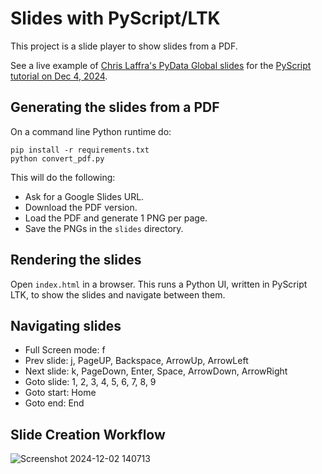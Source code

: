 # Slides with PyScript/LTK

This project is a slide player to show slides from a PDF. 

See a live example of
[Chris Laffra's PyData Global slides](https://laffra.github.io/slides/) for the
[PyScript tutorial on Dec 4, 2024](https://global2024.pydata.org/cfp/talk/XXWRWP/).

## Generating the slides from a PDF

On a command line Python runtime do:

```
pip install -r requirements.txt
python convert_pdf.py
```

This will do the following:
 - Ask for a Google Slides URL.
 - Download the PDF version.
 - Load the PDF and generate 1 PNG per page.
 - Save the PNGs in the `slides` directory.

## Rendering the slides

Open `index.html` in a browser. 
This runs a Python UI, written in PyScript LTK, to show the slides and navigate between them.

## Navigating slides

- Full Screen mode: f
- Prev slide: j, PageUP, Backspace, ArrowUp, ArrowLeft
- Next slide: k, PageDown, Enter, Space, ArrowDown, ArrowRight
- Goto slide: 1, 2, 3, 4, 5, 6, 7, 8, 9
- Goto start: Home
- Goto end: End

## Slide Creation Workflow

![Screenshot 2024-12-02 140713](https://github.com/user-attachments/assets/b4753662-3d1b-4f45-8503-342445fd202b)

